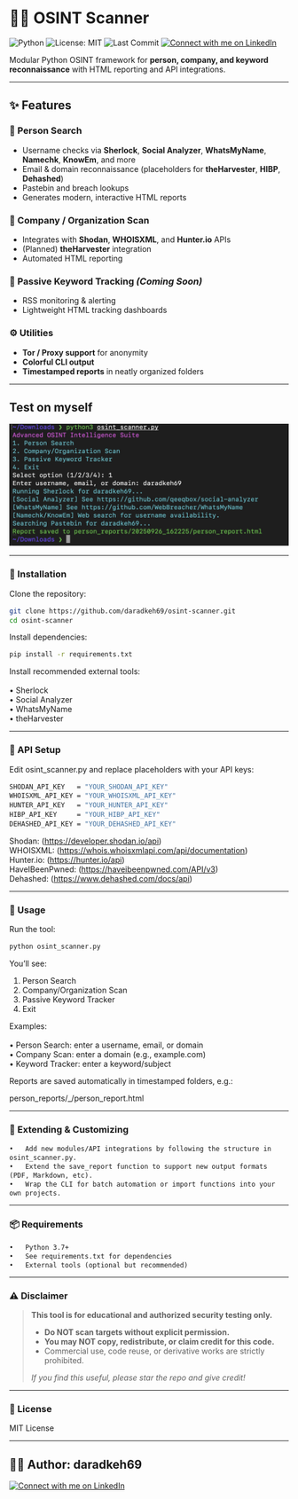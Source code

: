 # 🕵️‍♂️ OSINT Scanner 

![Python](https://img.shields.io/badge/python-3.7%2B-blue.svg)
![License: MIT](https://img.shields.io/badge/License-MIT-yellow.svg)
![Last Commit](https://img.shields.io/github/last-commit/daradkeh69/osint-scanner)
[![Connect with me on LinkedIn](https://img.shields.io/badge/LinkedIn-Connect-blue?logo=linkedin)](www.linkedin.com/in/daradkehh)

Modular Python OSINT framework for **person, company, and keyword reconnaissance** with HTML reporting and API integrations.

---

## ✨ Features

### 👤 Person Search
- Username checks via **Sherlock**, **Social Analyzer**, **WhatsMyName**, **Namechk**, **KnowEm**, and more  
- Email & domain reconnaissance (placeholders for **theHarvester**, **HIBP**, **Dehashed**)  
- Pastebin and breach lookups  
- Generates modern, interactive HTML reports  

### 🏢 Company / Organization Scan
- Integrates with **Shodan**, **WHOISXML**, and **Hunter.io** APIs  
- (Planned) **theHarvester** integration  
- Automated HTML reporting  

### 🔎 Passive Keyword Tracking *(Coming Soon)*
- RSS monitoring & alerting  
- Lightweight HTML tracking dashboards  

### ⚙️ Utilities
- **Tor / Proxy support** for anonymity  
- **Colorful CLI output**  
- **Timestamped reports** in neatly organized folders  

---
## Test on myself
![Test running the tool](test.png)

---
### 🚀 Installation

Clone the repository:
```bash
git clone https://github.com/daradkeh69/osint-scanner.git
cd osint-scanner
```
Install dependencies:
```bash
pip install -r requirements.txt
```
Install recommended external tools: <br> <br>
	•	Sherlock <br>
	•	Social Analyzer <br>
	•	WhatsMyName <br>
	•	theHarvester <br>

---

### 🔑 API Setup

Edit osint_scanner.py and replace placeholders with your API keys:

```bash
SHODAN_API_KEY   = "YOUR_SHODAN_API_KEY" 
WHOISXML_API_KEY = "YOUR_WHOISXML_API_KEY" 
HUNTER_API_KEY   = "YOUR_HUNTER_API_KEY" 
HIBP_API_KEY     = "YOUR_HIBP_API_KEY" 
DEHASHED_API_KEY = "YOUR_DEHASHED_API_KEY"
```

Shodan: (https://developer.shodan.io/api) <br>
WHOISXML: (https://whois.whoisxmlapi.com/api/documentation) <br>
Hunter.io: (https://hunter.io/api) <br>
HaveIBeenPwned: (https://haveibeenpwned.com/API/v3) <br>
Dehashed: (https://www.dehashed.com/docs/api)

---

### 📖 Usage

Run the tool:

```bash
python osint_scanner.py
```

You’ll see:

1. Person Search
2. Company/Organization Scan
3. Passive Keyword Tracker
4. Exit

Examples:<br> <br>
	•	Person Search: enter a username, email, or domain <br>
	•	Company Scan: enter a domain (e.g., example.com) <br>
	•	Keyword Tracker: enter a keyword/subject <br>

Reports are saved automatically in timestamped folders, e.g.:

person_reports/<date>_<id>/person_report.html


---

### 🧩 Extending & Customizing <br>
	•	Add new modules/API integrations by following the structure in osint_scanner.py.
	•	Extend the save_report function to support new output formats (PDF, Markdown, etc).
	•	Wrap the CLI for batch automation or import functions into your own projects.

---

### 📦 Requirements <br>
	•	Python 3.7+
	•	See requirements.txt for dependencies
	•	External tools (optional but recommended)

---

### ⚠️ Disclaimer

> **This tool is for educational and authorized security testing only.**
>
> - **Do NOT scan targets without explicit permission.**
> - **You may NOT copy, redistribute, or claim credit for this code.**
> - Commercial use, code reuse, or derivative works are strictly prohibited.
>
> _If you find this useful, please star the repo and give credit!_

---

### 📜 License

MIT License

---

## 👨‍💻 Author: daradkeh69
[![Connect with me on LinkedIn](https://img.shields.io/badge/LinkedIn-Connect-blue?logo=linkedin)](www.linkedin.com/in/daradkehh)
